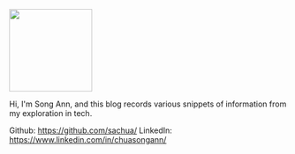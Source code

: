 <img src="https://avatars.githubusercontent.com/u/41395198?s=200" width="150" height="150">

Hi, I'm Song Ann, and this blog records various snippets of information from my exploration in tech. 

Github: https://github.com/sachua/
LinkedIn: https://www.linkedin.com/in/chuasongann/